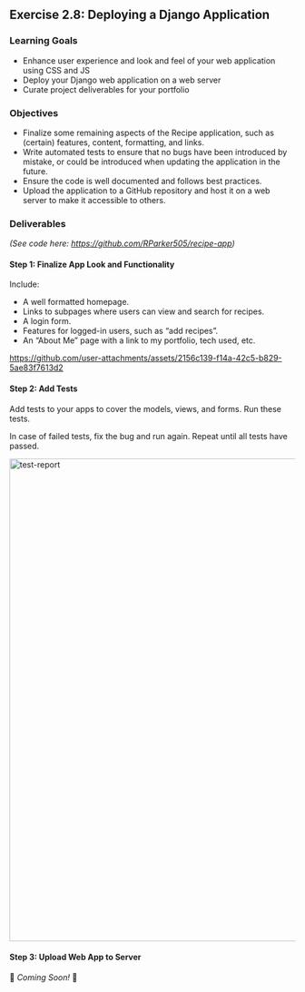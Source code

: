 ## Exercise 2.8: Deploying a Django Application

### Learning Goals

-	Enhance user experience and look and feel of your web application using CSS and JS
-	Deploy your Django web application on a web server 
-	Curate project deliverables for your portfolio

### Objectives

- Finalize some remaining aspects of the Recipe application, such as (certain) features, content, formatting, and links.
- Write automated tests to ensure that no bugs have been introduced by mistake, or could be introduced when updating the application in the future.
- Ensure the code is well documented and follows best practices. 
- Upload the application to a GitHub repository and host it on a web server to make it accessible to others. 

### Deliverables
_(See code here: https://github.com/RParker505/recipe-app)_

#### Step 1: Finalize App Look and Functionality
Include:
- A well formatted homepage.
- Links to subpages where users can view and search for recipes.
- A login form.
- Features for logged-in users, such as “add recipes”.
- An “About Me” page with a link to my portfolio, tech used, etc.

https://github.com/user-attachments/assets/2156c139-f14a-42c5-b829-5ae83f7613d2

#### Step 2: Add Tests
Add tests to your apps to cover the models, views, and forms. Run these tests.

In case of failed tests, fix the bug and run again. Repeat until all tests have passed.

<img width="851" alt="test-report" src="https://github.com/user-attachments/assets/af0651c1-34d5-435f-8bfe-6b6c240b9c21">

#### Step 3: Upload Web App to Server

🚧 _Coming Soon!_ 🚧
